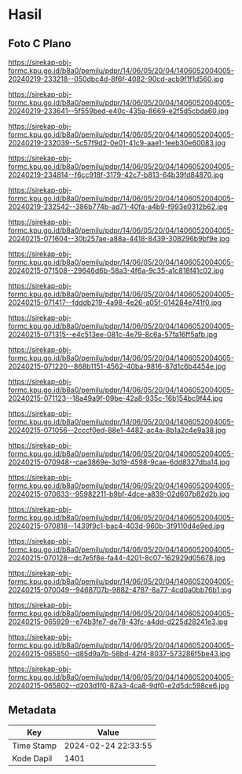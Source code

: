 # Hasil

## Foto C Plano

https://sirekap-obj-formc.kpu.go.id/b8a0/pemilu/pdpr/14/06/05/20/04/1406052004005-20240219-233218--050dbc4d-8f6f-4082-90cd-acb9f1f1d560.jpg

https://sirekap-obj-formc.kpu.go.id/b8a0/pemilu/pdpr/14/06/05/20/04/1406052004005-20240219-233641--5f559bed-e40c-435a-8669-e2f5d5cbda60.jpg

https://sirekap-obj-formc.kpu.go.id/b8a0/pemilu/pdpr/14/06/05/20/04/1406052004005-20240219-232039--5c57f9d2-0e01-41c9-aae1-1eeb30e60083.jpg

https://sirekap-obj-formc.kpu.go.id/b8a0/pemilu/pdpr/14/06/05/20/04/1406052004005-20240219-234814--f6cc918f-3179-42c7-b813-64b39fd84870.jpg

https://sirekap-obj-formc.kpu.go.id/b8a0/pemilu/pdpr/14/06/05/20/04/1406052004005-20240219-232542--386b774b-ad71-40fa-a4b9-f993e0312b62.jpg

https://sirekap-obj-formc.kpu.go.id/b8a0/pemilu/pdpr/14/06/05/20/04/1406052004005-20240215-071604--30b257ae-a88a-4418-8439-308296b9bf9e.jpg

https://sirekap-obj-formc.kpu.go.id/b8a0/pemilu/pdpr/14/06/05/20/04/1406052004005-20240215-071508--29646d6b-58a3-4f6a-9c35-a1c818f41c02.jpg

https://sirekap-obj-formc.kpu.go.id/b8a0/pemilu/pdpr/14/06/05/20/04/1406052004005-20240215-071417--fdddb219-4a98-4e26-a05f-014284e741f0.jpg

https://sirekap-obj-formc.kpu.go.id/b8a0/pemilu/pdpr/14/06/05/20/04/1406052004005-20240215-071315--e4c513ee-081c-4e79-8c6a-57fa16ff5afb.jpg

https://sirekap-obj-formc.kpu.go.id/b8a0/pemilu/pdpr/14/06/05/20/04/1406052004005-20240215-071220--868b1151-4562-40ba-9816-87d1c6b4454e.jpg

https://sirekap-obj-formc.kpu.go.id/b8a0/pemilu/pdpr/14/06/05/20/04/1406052004005-20240215-071123--18a49a9f-09be-42a8-935c-16b154bc9f44.jpg

https://sirekap-obj-formc.kpu.go.id/b8a0/pemilu/pdpr/14/06/05/20/04/1406052004005-20240215-071056--2cccf0ed-88e1-4482-ac4a-8b1a2c4e9a38.jpg

https://sirekap-obj-formc.kpu.go.id/b8a0/pemilu/pdpr/14/06/05/20/04/1406052004005-20240215-070948--cae3869e-3d19-4598-9cae-6dd8327dba14.jpg

https://sirekap-obj-formc.kpu.go.id/b8a0/pemilu/pdpr/14/06/05/20/04/1406052004005-20240215-070633--95982211-b9bf-4dce-a839-02d607b82d2b.jpg

https://sirekap-obj-formc.kpu.go.id/b8a0/pemilu/pdpr/14/06/05/20/04/1406052004005-20240215-070818--1439f9c1-bac4-403d-960b-3f9110d4e9ed.jpg

https://sirekap-obj-formc.kpu.go.id/b8a0/pemilu/pdpr/14/06/05/20/04/1406052004005-20240215-070128--dc7e5f8e-fa44-4201-8c07-162929d05678.jpg

https://sirekap-obj-formc.kpu.go.id/b8a0/pemilu/pdpr/14/06/05/20/04/1406052004005-20240215-070049--9468707b-9882-4787-8a77-4cd0a0bb76b1.jpg

https://sirekap-obj-formc.kpu.go.id/b8a0/pemilu/pdpr/14/06/05/20/04/1406052004005-20240215-065929--e74b3fe7-de78-43fc-a4dd-d225d28241e3.jpg

https://sirekap-obj-formc.kpu.go.id/b8a0/pemilu/pdpr/14/06/05/20/04/1406052004005-20240215-065850--d85d9a7b-58bd-42f4-8037-573286f5be43.jpg

https://sirekap-obj-formc.kpu.go.id/b8a0/pemilu/pdpr/14/06/05/20/04/1406052004005-20240215-065802--d203d1f0-82a3-4ca8-9df0-e2d5dc598ce6.jpg


## Metadata

| Key        | Value               |
| ---------- | ------------------- |
| Time Stamp | 2024-02-24 22:33:55 |
| Kode Dapil | 1401                |




